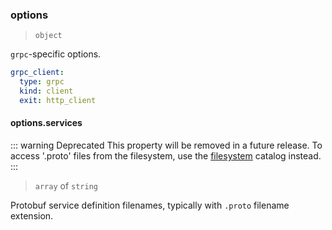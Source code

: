 ### options

> `object`

`grpc`-specific options.
```yaml {2}
grpc_client:
  type: grpc
  kind: client
  exit: http_client
```

#### options.services

::: warning Deprecated
This property will be removed in a future release. To access '.proto' files from the filesystem, use the [filesystem](./../catalogs/catalog-filesystem.md) catalog instead.
:::

> `array` of `string`

Protobuf service definition filenames, typically with `.proto` filename extension.
